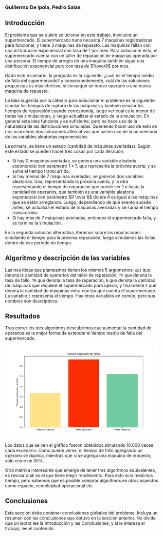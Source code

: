 ### Guillermo De Ipola, Pedro Salas

## Introducción

El problema que se quiere solucionar en este trabajo, involucra un supermercado. El supermercado tiene necesita $7$ maquinas registradoras para funcionar, y tiene $3$ máquinas de repuesto. Las maquinas fallan con una distribución exponencial con tasa de $1$ por mes. Para solucionar esto, el supermercado cuenta con un taller de reparación de maquinas operada por una persona. El tiempo de arreglo de una maquina también sigue una distribución exponencial pero con tasa de $1\over8$ por mes. 

Dado este escenario, la pregunta es la siguiente: ¿cuál es el tiempo medio de falla del supermercado? y consecuentemente, cuál de las soluciones propuestas es más efectiva, si conseguir un nuevo operario o una nueva maquina de repuesto. 

La idea sugerida por la cátedra para solucionar el problema es la siguiente: simular los tiempos de ruptura de las máquinas y también simular los tiempos de reparación cuando corresponda, luego ver cual es la menor de todas las simulaciones, y luego actualizar el estado de la simulación. En general esta idea funciona y es suficiente, pero no hace uso de la naturaleza de las distribuciones simuladas. Queriendo hacer uso de esto se nos ocurrieron dos soluciones alternativas que hacen uso de la no memoria de las variables aleatorias exponenciales.

La primera, se tiene un estado (cantidad de máquinas averiadas). Según este estado se pueden hacer tres cosas por cada iteración:

- Si hay $0$ maquinas averiadas, se genera una variable aleatoria exponencial con parámetro  $1 * 7$, que representa la próxima avería, y se suma el tiempo transcurrido.
- Si hay menos de $7$ maquinas averiadas, se generan dos variables aleatorias. Una, representando la próxima avería, y la otra representando el tiempo de reparación que puede ser  $1$  o hasta la cantidad de operarios, que también es una variable aleatoria exponencial con parámetro $R \over 8$  donde $R$ es igual a las máquinas que se están arreglando. Luego, dependiendo de qué evento sucede antes, se actualiza el estado de maquinas averiadas y se suma el tiempo transcurrido.
- Si hay más de $7$ máquinas averiadas, entonces el supermercado falla, y se termina la simulación.

En la segunda solución alternativa, iteramos sobre las reparaciones simulando el tiempo para la próxima reparación, luego simulamos las fallas dentro de ese periodo de tiempo. 

## Algoritmo y descripción de las variables

Las tres ideas que planteamos tienen los mismos 5 argumentos: `ops` que denota la cantidad de operarios del taller de reparación, `TF` que denota la tasa de fallo, `TR` que denota la tasa de reparación, `N` que denota la cantidad de máquinas que requiere el supermercado para operar, y finalmente `S` que denota la cantidad de máquinas extra con las que cuenta el supermercado. La variable `t` representa el tiempo. Hay otras variables en común, pero sus nombres son descriptivos. 

## Resultados

Tras correr los tres algoritmos descubrimos que aumentar la cantidad de operarios es la mejor forma de extender el tiempo medio de falla del supermercado. 

![comparacion_mejoras.png](comparacion_mejoras.png)

Los datos que se ven el gráfico fueron obtenidos simulando 10.000 veces cada escenario. Como puede verse, el tiempo de fallo agregando un operario se duplica, mientras que si se agrega una maquina de repuesto, solo crece un 50%.

Otra métrica interesante que emerge de tener tres algoritmos equivalentes, es revisar cuál es el que tiene mejor rendimiento. Para esto solo medimos tiempo, pero sabemos que es posible comprar algoritmos en otros aspectos como espacio, complejidad operacional etc.

## Conclusiones

Esta sección debe contener conclusiones globales del problema. Incluya un resumen con las conclusiones que obtuvo en la sección anterior. No olvide que un lector lee la Introducción y las Conclusiones, y si le interesa el trabajo, lee el contenido